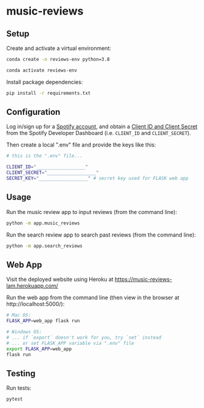 # music-reviews

## Setup


Create and activate a virtual environment:

```sh
conda create -n reviews-env python=3.8

conda activate reviews-env
```

Install package dependencies:

```sh
pip install -r requirements.txt
```

## Configuration


Log in/sign up for a [Spotify account](https://accounts.spotify.com/en/login), and obtain a [Client ID and Client Secret](https://developer.spotify.com/) from the Spotify Developer Dashboard (i.e. `CLIENT_ID` and `CLIENT_SECRET`).

Then create a local ".env" file and provide the keys like this:

```sh
# this is the ".env" file...

CLIENT_ID="__________________"
CLIENT_SECRET="__________________"
SECRET_KEY="__________________" # secret key used for FLASK web app
```

## Usage

Run the music review app to input reviews (from the command line):

```sh
python -m app.music_reviews
```

Run the search review app to search past reviews (from the command line):
```sh
python -m app.search_reviews
```

## Web App

Visit the deployed website using Heroku at https://music-reviews-lam.herokuapp.com/

Run the web app from the command line (then view in the browser at http://localhost:5000/):

```sh
# Mac OS:
FLASK_APP=web_app flask run

# Windows OS:
# ... if `export` doesn't work for you, try `set` instead
# ... or set FLASK_APP variable via ".env" file
export FLASK_APP=web_app
flask run
```

## Testing

Run tests:

```sh
pytest
```
